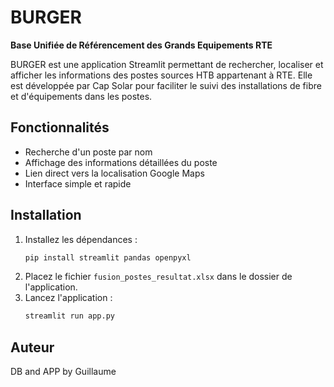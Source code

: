 # BURGER

**Base Unifiée de Référencement des Grands Equipements RTE**

BURGER est une application Streamlit permettant de rechercher, localiser et afficher les informations des postes sources HTB appartenant à RTE. Elle est développée par Cap Solar pour faciliter le suivi des installations de fibre et d'équipements dans les postes.

## Fonctionnalités
- Recherche d'un poste par nom
- Affichage des informations détaillées du poste
- Lien direct vers la localisation Google Maps
- Interface simple et rapide

## Installation
1. Installez les dépendances :
   ```bash
   pip install streamlit pandas openpyxl
   ```
2. Placez le fichier `fusion_postes_resultat.xlsx` dans le dossier de l'application.
3. Lancez l'application :
   ```bash
   streamlit run app.py
   ```

## Auteur
DB and APP by Guillaume
